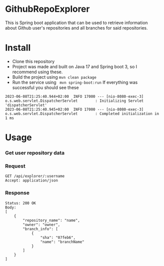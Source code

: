 # GithubRepoExplorer
This is Spring boot application that can be used to retrieve information about Github user's repositories and all branches for said repositories.

# Install
* Clone this repository
* Project was made and built on Java 17 and Spring boot 3, so I recommend using these.
* Build the project using ```mvn clean package```
* Run the service using ``` mvn spring-boot:run```
If everything was successful you should see these

```
2023-06-08T21:25:40.944+02:00  INFO 17000 --- [nio-8080-exec-3] o.s.web.servlet.DispatcherServlet        : Initializing Servlet 'dispatcherServlet'
2023-06-08T21:25:40.945+02:00  INFO 17000 --- [nio-8080-exec-3] o.s.web.servlet.DispatcherServlet        : Completed initialization in 1 ms
```

# Usage
### Get user repository data
### Request
```
GET /api/explorer/:username 
Accept: application/json
```
### Response
```
Status: 200 OK
Body: 
[
    {
        "repository_name": "name",
        "owner": "owner",
        "branch_info": [
            {
                "sha": "07feb6",
                "name": "branchName"
            }
        ]
    }
]
```
